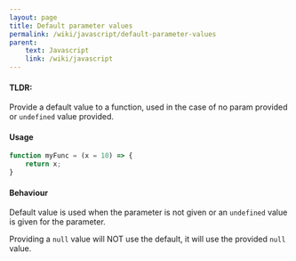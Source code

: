 ```yaml
---
layout: page
title: Default parameter values
permalink: /wiki/javascript/default-parameter-values
parent:
    text: Javascript
    link: /wiki/javascript
---
```


#### TLDR:

Provide a default value to a function, used in the case of no param provided or `undefined` value provided.

#### Usage

```javascript
function myFunc = (x = 10) => {
    return x;
}
```

#### Behaviour

Default value is used when the parameter is not given or an `undefined` value is given for the parameter.

Providing a `null` value will NOT use the default, it will use the provided `null` value.